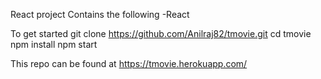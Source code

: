 React project
Contains the following
-React

To get started
git clone https://github.com/Anilraj82/tmovie.git
cd tmovie
npm install
npm start

This repo can be found at https://tmovie.herokuapp.com/
